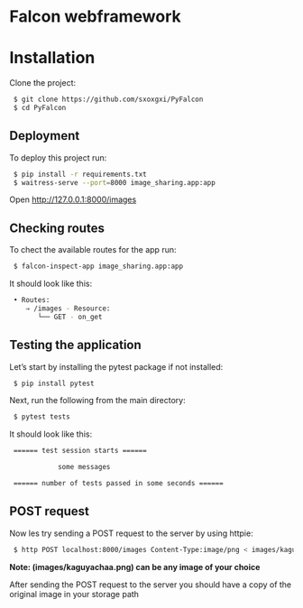 # Falcon webframework

# Installation

Clone the project:

```bash
 $ git clone https://github.com/sxoxgxi/PyFalcon
 $ cd PyFalcon
```

## Deployment

To deploy this project run:

```bash
 $ pip install -r requirements.txt
 $ waitress-serve --port=8000 image_sharing.app:app
```

Open http://127.0.0.1:8000/images

## Checking routes

To chect the available routes for the app run:

```bash
 $ falcon-inspect-app image_sharing.app:app
```

It should look like this:

```bash
 • Routes:
    ⇒ /images - Resource:
       └── GET - on_get
```

## Testing the application

Let’s start by installing the pytest package if not installed:

```bash
 $ pip install pytest
```

Next, run the following from the main directory:

```bash
 $ pytest tests
```

It should look like this:

```bash
 ====== test session starts ======

            some messages

 ====== number of tests passed in some seconds ======
```

## POST request

Now les try sending a POST request to the server by using httpie:

```bash
 $ http POST localhost:8000/images Content-Type:image/png < images/kaguyachaa.png
```

**Note: (images/kaguyachaa.png) can be any image of your choice**

After sending the POST request to the server you should have a copy of the original image in your storage path
